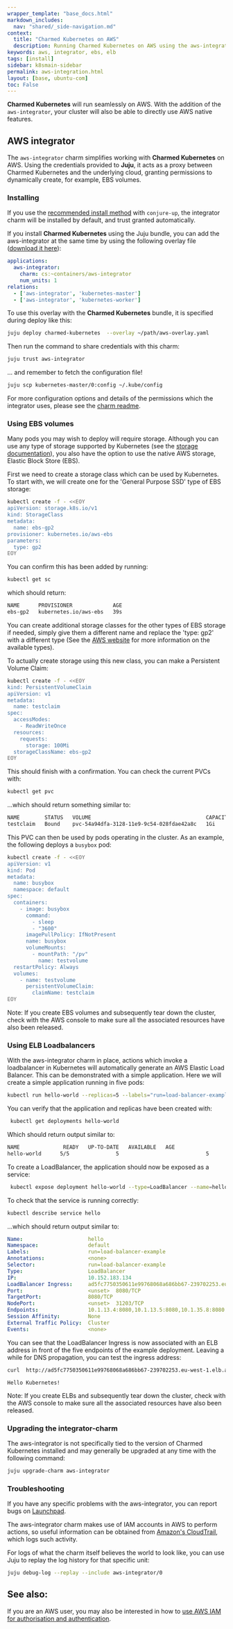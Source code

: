 ```yaml
---
wrapper_template: "base_docs.html"
markdown_includes:
  nav: "shared/_side-navigation.md"
context:
  title: "Charmed Kubernetes on AWS"
  description: Running Charmed Kubernetes on AWS using the aws-integrator.
keywords: aws, integrator, ebs, elb
tags: [install]
sidebar: k8smain-sidebar
permalink: aws-integration.html
layout: [base, ubuntu-com]
toc: False
---
```


**Charmed Kubernetes** will run seamlessly on AWS.  With the addition of the
`aws-integrator`, your cluster will also be able to directly use AWS native
features.


## AWS integrator

The `aws-integrator` charm simplifies working with **Charmed Kubernetes** on
AWS. Using the credentials provided to **Juju**, it acts as a proxy between
Charmed Kubernetes and the underlying cloud, granting permissions to
dynamically create, for example, EBS volumes.

### Installing

If you use the [recommended install method][quickstart] with `conjure-up`, the
integrator charm will be installed by default, and trust granted automatically.

If you install **Charmed Kubernetes** using the Juju bundle, you can add the
aws-integrator at the same time by using the following overlay file ([download
it here][asset-aws-overlay]):

```yaml
applications:
  aws-integrator:
    charm: cs:~containers/aws-integrator
    num_units: 1
relations:
  - ['aws-integrator', 'kubernetes-master']
  - ['aws-integrator', 'kubernetes-worker']
  ```

To use this overlay with the **Charmed Kubernetes** bundle, it is specified during deploy like this:

```bash
juju deploy charmed-kubernetes  --overlay ~/path/aws-overlay.yaml
```

Then run the command to share credentials with this charm:

```bash
juju trust aws-integrator
```

... and remember to fetch the configuration file!

```bash
juju scp kubernetes-master/0:config ~/.kube/config
```

For more configuration options and details of the permissions which the integrator uses,
please see the [charm readme][aws-integrator-readme].

### Using EBS volumes

Many  pods you may wish to deploy will require storage. Although you can use
any type of storage supported by Kubernetes (see the
[storage documentation][storage]), you also have the option to use the native
AWS storage, Elastic Block Store (EBS).

First we need to create a storage class which can be used by Kubernetes.
To start with, we will create one for the 'General Purpose SSD' type of EBS
storage:

```bash
kubectl create -f - <<EOY
apiVersion: storage.k8s.io/v1
kind: StorageClass
metadata:
  name: ebs-gp2
provisioner: kubernetes.io/aws-ebs
parameters:
  type: gp2
EOY
```

You can confirm this has been added by running:

```bash
kubectl get sc
```

which should return:
```bash
NAME      PROVISIONER             AGE
ebs-gp2   kubernetes.io/aws-ebs   39s
```

You can create additional storage classes for the other types of EBS storage if
needed, simply give them a different name and replace the 'type: gp2' with a
different type (See the [AWS website][ebs-info] for more information on the
available types).

To actually create storage using this new class, you can make a Persistent Volume Claim:

```bash
kubectl create -f - <<EOY
kind: PersistentVolumeClaim
apiVersion: v1
metadata:
  name: testclaim
spec:
  accessModes:
    - ReadWriteOnce
  resources:
    requests:
      storage: 100Mi
  storageClassName: ebs-gp2
EOY
```

This should finish with a confirmation. You can check the current PVCs with:

```bash
kubectl get pvc
```

...which should return something similar to:

```bash
NAME        STATUS   VOLUME                                     CAPACITY   ACCESS MODES   STORAGECLASS   AGE
testclaim   Bound    pvc-54a94dfa-3128-11e9-9c54-028fdae42a8c   1Gi        RWO            ebs-gp2        9s
```

This PVC can then be used by pods operating in the cluster. As an example, the following
deploys a `busybox` pod:

```bash
kubectl create -f - <<EOY
apiVersion: v1
kind: Pod
metadata:
  name: busybox
  namespace: default
spec:
  containers:
    - image: busybox
      command:
        - sleep
        - "3600"
      imagePullPolicy: IfNotPresent
      name: busybox
      volumeMounts:
        - mountPath: "/pv"
          name: testvolume
  restartPolicy: Always
  volumes:
    - name: testvolume
      persistentVolumeClaim:
        claimName: testclaim
EOY
```

<div class="p-notification--caution">
  <p markdown="1" class="p-notification__response">
    <span class="p-notification__status">Note:</span>
If you create EBS volumes and subsequently tear down the cluster, check
with the AWS console to make sure all the associated resources have also been released.
  </p>
</div>

### Using ELB Loadbalancers

With the aws-integrator charm in place, actions which invoke a loadbalancer in
Kubernetes  will automatically generate an AWS Elastic Load Balancer.  This can
be demonstrated with a simple application. Here we will create a simple
application running in five pods:

```bash
kubectl run hello-world --replicas=5 --labels="run=load-balancer-example" --image=gcr.io/google-samples/node-hello:1.0  --port=8080
```

You can verify that the application and replicas have been created with:

```bash
 kubectl get deployments hello-world
 ```

 Which should return output similar to:

 ```bash
 NAME              READY   UP-TO-DATE   AVAILABLE   AGE
 hello-world      5/5               5                            5             2m38s
```

To create a LoadBalancer, the application should now be exposed as a service:

```bash
 kubectl expose deployment hello-world --type=LoadBalancer --name=hello
 ```

To check that the service is running correctly:

```bash
kubectl describe service hello
```

...which should return output similar to:

```yaml
Name:                     hello
Namespace:                default
Labels:                   run=load-balancer-example
Annotations:              <none>
Selector:                 run=load-balancer-example
Type:                     LoadBalancer
IP:                       10.152.183.134
LoadBalancer Ingress:     ad5fc7750350611e99768068a686bb67-239702253.eu-west-1.elb.amazonaws.com
Port:                     <unset>  8080/TCP
TargetPort:               8080/TCP
NodePort:                 <unset>  31203/TCP
Endpoints:                10.1.13.4:8080,10.1.13.5:8080,10.1.35.8:8080 + 2 more...
Session Affinity:         None
External Traffic Policy:  Cluster
Events:                   <none>
```

You can see that the LoadBalancer Ingress is now associated with an ELB address in front
of the five endpoints of the  example deployment. Leaving a while for DNS propagation, you
can test the ingress address:

```bash
curl  http://ad5fc7750350611e99768068a686bb67-239702253.eu-west-1.elb.amazonaws.com:8080
```
```
Hello Kubernetes!
```

<div class="p-notification--caution">
  <p markdown="1" class="p-notification__response">
    <span class="p-notification__status">Note:</span>
If you create ELBs and subsequently tear down the cluster, check with the AWS console
to make sure all the associated resources have also been released.
  </p>
</div>

### Upgrading the integrator-charm

The aws-integrator is not specifically tied to the version of Charmed Kubernetes installed and may
generally be upgraded at any time with the following command:

```bash
juju upgrade-charm aws-integrator
```

### Troubleshooting

If you have any specific problems with the aws-integrator, you can report bugs on
[Launchpad][bugs].

The aws-integrator charm makes use of IAM accounts in AWS to perform actions, so
useful information can be obtained from [Amazon's CloudTrail][cloudtrail],
which logs such activity.

For logs of what the charm itself believes the world to look like, you can use
Juju to replay the log history for that specific unit:

```bash
juju debug-log --replay --include aws-integrator/0
```

## See also:

If you are an AWS user, you may also be interested in how to
[use AWS IAM for authorisation and authentication][aws-iam].

<!-- LINKS -->

[asset-aws-overlay]: https://raw.githubusercontent.com/charmed-kubernetes/kubernetes-docs/master/assets/aws-overlay.yaml
[quickstart]: /kubernetes/docs/quickstart
[storage]: /kubernetes/docs/storage
[ebs-info]: https://aws.amazon.com/ebs/features/
[cloudtrail]: https://console.aws.amazon.com/cloudtrail/
[bugs]: https://bugs.launchpad.net/charmed-kubernetes
[aws-integrator-readme]: https://jujucharms.com/u/containers/aws-integrator/
[aws-iam]: /kubernetes/docs/aws-iam-auth
